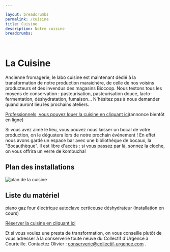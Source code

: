 ```yaml
---

layout: breadcrumbs
permalink: /cuisine
title: Cuisine
description: Notre cuisine
breadcrumbs:
  
---
```



# La Cuisine

Ancienne fromagerie, le labo cuisine est maintenant dédié à la transformation de notre production maraichère, de celle de nos voisins producteurs et des invendus des magasins Biocoop. Nous testons tous les moyens de conservation : pasteurisation, pasteurisation douce, lacto-fermentation, déshydratation, fumaison... N'hésitez pas à nous demander quand auront lieu les prochains ateliers. 

[Professionnels, vous pouvez louer la cuisine en cliquant ici](https://www.cuisinealouer.com/reserver/35400/)(annonce bientôt en ligne)

Si vous avez aimé le lieu, vous pouvez nous laisser un bocal de votre production, on le dégustera lors de notre prochain événement ! En effet nous avons gardé un espace bar avec une bibliothèque de bocaux, la "Bocauthèque". Il est libre d'accès : si vous passez par là, sonnez la cloche, on vous offrira un verre de kombucha!


## Plan des installations

![plan de la cuisine](https://damienchivialle.github.io/bocautheque/assets/img/plan.PNG)

## Liste du matériel

piano gaz
four électrique
autoclave
certiceuse
déshydrateur
(installation en cours)

[Réserver la cuisine en cliquant ici](https://www.cuisinealouer.com/reserver/35400/)

Et si vous voulez une presta de transformation, on vous conseille plutôt de vous adresser à la conserverie toute neuve du Collectif d'Urgence à Courteille.  Contactez Olivier : conserverie@collectif-urgence.com . 
